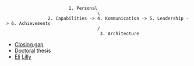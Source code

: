                             1. Personal
                                       \
                    2. Capabilities -> 4. Kommunication -> 5. Leadership -> 6. Achievements
                                       /
                                        3. Architecture



- [Closing gap](https://utswmed.org/medblog/obesity-medication-weight-program/)
- [Doctoral](https://www.google.com/finance/quote/LLY:NYSE?rapt=AEjHL4O32hbBeP4GAArHkzvl11vTqp5AwGzI1MN3CZ1CQD-6iUyfvIP-Ns4Uf0SpJb-qKIsFK5oiMX6KdzrEqdRVPlqqsft3Ee9cz8qqxChwy17U6Cxqbps&window=MAX) thesis
- [Eli](https://companiesmarketcap.com/pharmaceuticals/largest-pharmaceutical-companies-by-market-cap/) [Lilly](https://www.nejm.org/doi/pdf/10.1056/NEJMoa2302392)
